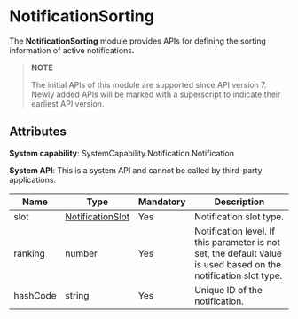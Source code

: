 # NotificationSorting

The **NotificationSorting** module provides APIs for defining the sorting information of active notifications.

> **NOTE**
>
> The initial APIs of this module are supported since API version 7. Newly added APIs will be marked with a superscript to indicate their earliest API version.

## Attributes

**System capability**: SystemCapability.Notification.Notification

**System API**: This is a system API and cannot be called by third-party applications.

| Name     | Type                 | Mandatory| Description                    |
|---------| --------------------- | --- |------------------------|
| slot    | [NotificationSlot](js-apis-inner-notification-notificationSlot.md) | Yes | Notification slot type.                 |
| ranking | number                | Yes | Notification level. If this parameter is not set, the default value is used based on the notification slot type.|
| hashCode    | string                | Yes | Unique ID of the notification.               |
